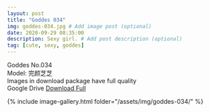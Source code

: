 ```yaml
---
layout: post
title: "Goddes 034"
img: goddes-034.jpg # Add image post (optional)
date: 2020-09-29 08:35:00
description: Sexy girl. # Add post description (optional)
tag: [cute, sexy, goddes]
---
```

Goddes No.034  
Model: 完颜芝芝                 
Images in download package have full quality                    
Google Drive [Download Full](http://gestyy.com/eeC8FC)

{% include image-gallery.html folder="/assets/img/goddes-034/" %}
